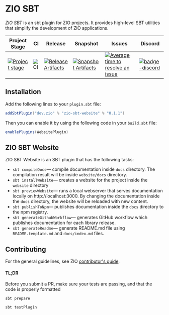 [//]: # (This file was autogenerated using `zio-sbt-website` plugin via `sbt generateReadme` command.)
[//]: # (So please do not edit it manually. Instead, edit `README.template.md` file. This command will replace any)
[//]: # ({{ main_content }} template tag inside the `README.template.md` file with the main content of the)
[//]: # ("docs/index.md" file.)

# ZIO SBT

_ZIO SBT_ is an sbt plugin for ZIO projects. It provides high-level SBT utilities that simplify the development of ZIO applications.

| Project Stage                         | CI              | Release                                                               | Snapshot                                                                 | Issues                                                     | Discord                          |
|---------------------------------------|-----------------|-----------------------------------------------------------------------|--------------------------------------------------------------------------|------------------------------------------------------------|----------------------------------|
| [![Project stage][Stage]][Stage-Page] | ![CI][Badge-CI] | [![Release Artifacts][Badge-SonatypeReleases]][Link-SonatypeReleases] | [![Snapshot Artifacts][Badge-SonatypeSnapshots]][Link-SonatypeSnapshots] | [![Average time to resolve an issue][badge-iim]][link-iim] | [![badge-discord]][link-discord] |


## Installation

Add the following lines to your `plugin.sbt` file:

```scala
addSbtPlugin("dev.zio" % "zio-sbt-website" % "0.1.1")
```

Then you can enable it by using the following code in your `build.sbt` file:

```scala
enablePlugins(WebsitePlugin)
```

## ZIO SBT Website

ZIO SBT Website is an SBT plugin that has the following tasks:

- `sbt compileDocs`— compile documentation inside `docs` directory. The compilation result will be inside `website/docs` directory.
- `sbt installWebsite`— creates a website for the project inside the `website` directory
- `sbt previewWebsite`— runs a local webserver that serves documentation locally on http://localhost:3000. By changing the documentation inside the `docs` directory, the website will be reloaded with new content.
- `sbt publishToNpm`— publishes documentation inside the `docs` directory to the npm registry.
- `sbt generateGithubWorkflow`— generates GitHub workflow which publishes documentation for each library release.
- `sbt generateReadme`— generate README.md file using `README.template.md` and `docs/index.md` files.

[Badge-CI]: https://github.com/zio/zio-sbt/workflows/CI/badge.svg
[Badge-SonatypeReleases]: https://img.shields.io/nexus/r/https/oss.sonatype.org/dev.zio/zio-sbt-website_2.12.svg "Sonatype Releases"
[Badge-SonatypeSnapshots]: https://img.shields.io/nexus/s/https/oss.sonatype.org/dev.zio/zio-sbt-website_2.12.svg "Sonatype Snapshots"
[Badge-Discord]: https://img.shields.io/discord/629491597070827530?logo=discord "chat on discord"
[Link-SonatypeReleases]: https://oss.sonatype.org/content/repositories/releases/dev/zio/zio-sbt_2.12_1.0/ "Sonatype Releases"
[Link-SonatypeSnapshots]: https://oss.sonatype.org/content/repositories/snapshots/dev/zio/zio-sbt-website_2.12_1.0/ "Sonatype Snapshots"
[badge-iim]: https://isitmaintained.com/badge/resolution/zio/zio-sbt.svg
[link-iim]: https://isitmaintained.com/project/zio/zio-sbt
[badge-discord]: https://img.shields.io/discord/630498701860929559?logo=discord "chat ondiscord"
[link-discord]: https://discord.gg/2ccFBr4 "Discord"
[Stage]: https://img.shields.io/badge/Project%20Stage-Development-yellowgreen.svg
[Stage-Page]: https://github.com/zio/zio/wiki/Project-Stages

## Contributing

For the general guidelines, see ZIO [contributor's guide](https://github.com/zio/zio/blob/master/docs/about/contributing.md).

#### TL;DR

Before you submit a PR, make sure your tests are passing, and that the code is properly formatted

```
sbt prepare

sbt testPlugin
```

